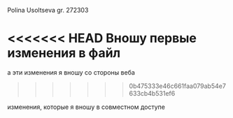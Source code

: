 Polina Usoltseva
gr. 272303

<<<<<<< HEAD
Вношу первые изменения в файл
=======
а эти изменения я вношу со стороны веба
>>>>>>> 0b475333e46c661faa079ab54e7633cb4b531ef6

изменения, которые я вношу в совместном доступе